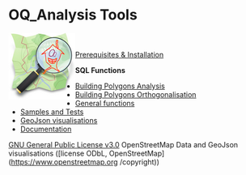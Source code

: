 # OQ_Analysis Tools         

<div><img align="left" width="132" height="132" src="img/OQi_132.png"></div>

<br /><br />
[Prerequisites & Installation](../../blob/master/docs/Installation.md)
<br />

**SQL Functions** 
- [Building Polygons Analysis](../../blob/master/sql/Analysis)
- [Building Polygons Orthogonalisation](../../blob/master/sql/Orthogonal)
- [General functions](../../blob/master/sql/commons)
- [Samples and Tests](../../blob/master/sql/test)
- [GeoJson visualisations](../../blob/master/sql/test/geojson)
- [Documentation](../../blob/master/docs/OQ_Building_Analysis%20-%20Buildings%20Topological%20evaluation%20and%20Form%20analysis.md)

[GNU General Public License v3.0](../../blob/master/LICENSE)
 OpenStreetMap Data and GeoJson visualisations ([license ODbL, OpenStreetMap](https://www.openstreetmap.org
/copyright))
